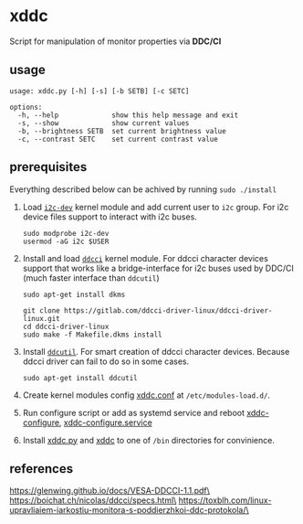 # xddc

Script for manipulation of monitor properties via **DDC/CI**

## usage

```
usage: xddc.py [-h] [-s] [-b SETB] [-c SETC]

options:
  -h, --help             show this help message and exit
  -s, --show             show current values
  -b, --brightness SETB  set current brightness value
  -c, --contrast SETC    set current contrast value
```

## prerequisites

Everything described below can be achived by running `sudo ./install`

1. Load [`i2c-dev`](https://wiki.archlinux.org/title/I2C) kernel module and add current user to `i2c` group. For i2c device files support to interact with i2c buses.

    ```
    sudo modprobe i2c-dev
    usermod -aG i2c $USER
    ```

2. Install and load [`ddcci`](https://gitlab.com/ddcci-driver-linux/ddcci-driver-linux) kernel module. For ddcci character devices support that works like a bridge-interface for i2c buses used by DDC/CI (much faster interface than `ddcutil`)

    ```
    sudo apt-get install dkms

    git clone https://gitlab.com/ddcci-driver-linux/ddcci-driver-linux.git
    cd ddcci-driver-linux
    sudo make -f Makefile.dkms install
    ```
3. Install [`ddcutil`](https://github.com/rockowitz/ddcutil). For smart creation of ddcci character devices. Because ddcci driver can fail to do so in some cases.

    ```
    sudo apt-get install ddcutil
    ```

4. Create kernel modules config [xddc.conf](xddc-fs-overlay/etc/modules-load.d/xddc.conf) at `/etc/modules-load.d/`.

5. Run configure script or add as systemd service and reboot [xddc-configure](), [xddc-configure.service](xddc-fs-overlay/usr/local/lib/systemd/system/xddc-configure.service)

6. Install [xddc.py](xddc-fs-overlay/usr/local/bin/xddc.py) and [xddc](xddc-fs-overlay/usr/local/bin/xddc) to one of `/bin` directories for convinience.

## references
https://glenwing.github.io/docs/VESA-DDCCI-1.1.pdf\
https://boichat.ch/nicolas/ddcci/specs.html\
https://toxblh.com/linux-upravliaiem-iarkostiu-monitora-s-poddierzhkoi-ddc-protokola/\